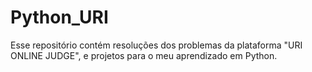 # Python_URI

Esse repositório contém resoluções dos problemas da plataforma "URI ONLINE JUDGE", e projetos para o meu aprendizado em Python.


